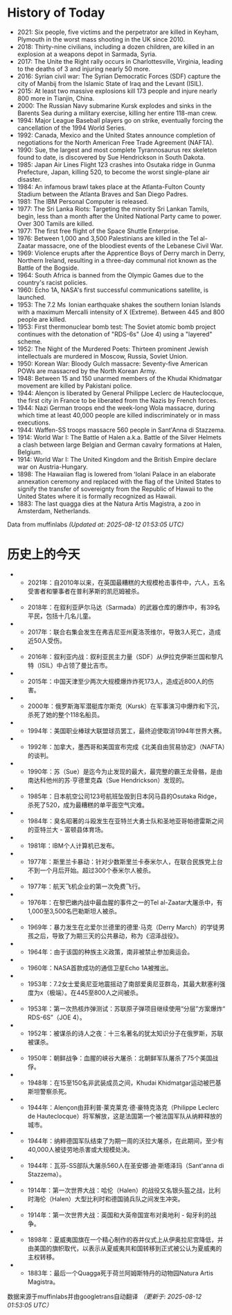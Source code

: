 # History of Today 

- 2021: Six people, five victims and the perpetrator are killed in  Keyham, Plymouth in the worst mass shooting in the UK since 2010.
- 2018: Thirty-nine civilians, including a dozen children, are killed in an explosion at a weapons depot in Sarmada, Syria.
- 2017: The Unite the Right rally occurs in Charlottesville, Virginia, leading to the deaths of 3 and injuring nearly 50 more.
- 2016: Syrian civil war: The Syrian Democratic Forces (SDF) capture the city of Manbij from the Islamic State of Iraq and the Levant (ISIL).
- 2015: At least two massive explosions kill 173 people and injure nearly 800 more in Tianjin, China.
- 2000: The Russian Navy submarine Kursk explodes and sinks in the Barents Sea during a military exercise, killing her entire 118-man crew.
- 1994: Major League Baseball players go on strike, eventually forcing the cancellation of the 1994 World Series.
- 1992: Canada, Mexico and the United States announce completion of negotiations for the North American Free Trade Agreement (NAFTA).
- 1990: Sue, the largest and most complete Tyrannosaurus rex skeleton found to date, is discovered by Sue Hendrickson in South Dakota.
- 1985: Japan Air Lines Flight 123 crashes into Osutaka ridge in Gunma Prefecture, Japan, killing 520, to become the worst single-plane air disaster.
- 1984: An infamous brawl takes place at the Atlanta-Fulton County Stadium between the Atlanta Braves and San Diego Padres.
- 1981: The IBM Personal Computer is released.
- 1977: The Sri Lanka Riots: Targeting the minority Sri Lankan Tamils, begin, less than a month after the United National Party came to power. Over 300 Tamils are killed.
- 1977: The first free flight of the Space Shuttle Enterprise.
- 1976: Between 1,000 and 3,500 Palestinians are killed in the Tel al-Zaatar massacre, one of the bloodiest events of the Lebanese Civil War.
- 1969: Violence erupts after the Apprentice Boys of Derry march in Derry, Northern Ireland, resulting in a three-day communal riot known as the Battle of the Bogside.
- 1964: South Africa is banned from the Olympic Games due to the country's racist policies.
- 1960: Echo 1A, NASA's first successful communications satellite, is launched.
- 1953: The 7.2 Ms  Ionian earthquake shakes the southern Ionian Islands with a maximum Mercalli intensity of X (Extreme). Between 445 and 800 people are killed.
- 1953: First thermonuclear bomb test: The Soviet atomic bomb project continues with the detonation of "RDS-6s" (Joe 4) using a "layered" scheme.
- 1952: The Night of the Murdered Poets: Thirteen prominent Jewish intellectuals are murdered in Moscow, Russia, Soviet Union.
- 1950: Korean War: Bloody Gulch massacre: Seventy-five American POWs are massacred by the North Korean Army.
- 1948: Between 15 and 150 unarmed members of the Khudai Khidmatgar movement are killed by Pakistani police.
- 1944: Alençon is liberated by General Philippe Leclerc de Hauteclocque, the first city in France to be liberated from the Nazis by French forces.
- 1944: Nazi German troops end the week-long Wola massacre, during which time at least 40,000 people are killed indiscriminately or in mass executions.
- 1944: Waffen-SS troops massacre 560 people in Sant'Anna di Stazzema.
- 1914: World War I: The Battle of Halen a.k.a. Battle of the Silver Helmets a clash between large Belgian and German cavalry formations at Halen, Belgium.
- 1914: World War I: The United Kingdom and the British Empire declare war on Austria-Hungary.
- 1898: The Hawaiian flag is lowered from ʻIolani Palace in an elaborate annexation ceremony and replaced with the flag of the United States to signify the transfer of sovereignty from the Republic of Hawaii to the United States where it is formally recognized as Hawaii.
- 1883: The last quagga dies at the Natura Artis Magistra, a zoo in Amsterdam, Netherlands.

Data from muffinlabs
*(Updated at: 2025-08-12 01:53:05 UTC)*

# 历史上的今天 

- -  2021年：自2010年以来，在英国最糟糕的大规模枪击事件中，六人，五名受害者和肇事者在普利茅斯的凯厄姆被杀。
- -  2018年：在叙利亚萨尔马达（Sarmada）的武器仓库的爆炸中，有39名平民，包括十几名儿童。
- -  2017年：联合右集会发生在弗吉尼亚州夏洛茨维尔，导致3人死亡，造成近50人受伤。
- -  2016年：叙利亚内战：叙利亚民主力量（SDF）从伊拉克伊斯兰国和黎凡特（ISIL）中占领了曼比吉市。
- -  2015年：中国天津至少两次大规模爆炸炸死173人，造成近800人的伤害。
- -  2000年：俄罗斯海军潜艇库尔斯克（Kursk）在军事演习中爆炸和下沉，杀死了她的整个118名船员。
- -  1994年：美国职业棒球大联盟球员罢工，最终迫使取消1994年世界大赛。
- -  1992年：加拿大，墨西哥和美国宣布完成《北美自由贸易协定》（NAFTA）的谈判。
- -  1990年：苏（Sue）是迄今为止发现的最大，最完整的霸王龙骨骼，是由南达科他州的苏·亨德里克森（Sue Hendrickson）发现的。
- -  1985年：日本航空公司123号航班坠毁到日本冈马县的Osutaka Ridge，杀死了520，成为最糟糕的单平面空气灾难。
- -  1984年：臭名昭著的斗殴发生在亚特兰大勇士队和圣地亚哥帕德雷斯之间的亚特兰大 - 富顿县体育场。
- -  1981年：IBM个人计算机已发布。
- -  1977年：斯里兰卡暴动：针对少数斯里兰卡泰米尔人，在联合民族党上台不到一个月后开始。超过300个泰米尔人被杀。
- -  1977年：航天飞机企业的第一次免费飞行。
- -  1976年：在黎巴嫩内战中最血腥的事件之一的Tel al-Zaatar大屠杀中，有1,000至3,500名巴勒斯坦人被杀。
- -  1969年：暴力发生在北爱尔兰德里的德里·马克（Derry March）的学徒男孩之后，导致了为期三天的公共暴动，称为《沼泽战役》。
- -  1964年：由于该国的种族主义政策，南非被禁止参加奥运会。
- -  1960年：NASA首款成功的通信卫星Echo 1A被推出。
- -  1953年：7.2女士爱奥尼亚地震摇动了南部爱奥尼亚群岛，其最大默塞利强度为x（极端）。在445至800人之间被杀。
- -  1953年：第一次热核炸弹测试：苏联原子弹项目继续使用“分层”方案爆炸“ RDS-6S”（JOE 4）。
- -  1952年：被谋杀的诗人之夜：十三名著名的犹太知识分子在俄罗斯，苏联被谋杀。
- -  1950年：朝鲜战争：血腥的峡谷大屠杀：北朝鲜军队屠杀了75个美国战俘。
- -  1948年：在15至150名非武装成员之间，Khudai Khidmatgar运动被巴基斯坦警察杀死。
- -  1944年：Alençon由菲利普·莱克莱克·德·豪特克洛克（Philippe Leclerc de Hauteclocque）将军解放，这是法国第一个被法国军队从纳粹释放的城市。
- -  1944年：纳粹德国军队结束了为期一周的沃拉大屠杀，在此期间，至少有40,000人被徒劳地杀害或大规模处决。
- -  1944年：瓦芬-SS部队大屠杀560人在圣安娜·迪·斯塔泽玛（Sant'anna di Stazzema）。
- -  1914年：第一次世界大战：哈伦（Halen）的战役又名银头盔之战，比利时海伦（Halen）大型比利时和德国骑兵队之间发生冲突。
- -  1914年：第一次世界大战：英国和大英帝国宣布对奥地利 - 匈牙利的战争。
- -  1898年：夏威夷国旗在一个精心制作的吞并仪式上从伊奥拉尼宫降低，并由美国的旗帜取代，以表示从夏威夷共和国转移到正式被公认为夏威夷的主权转移。
- -  1883年：最后一个Quagga死于荷兰阿姆斯特丹的动物园Natura Artis Magistra。

数据来源于muffinlabs并由googletrans自动翻译
*（更新于: 2025-08-12 01:53:05 UTC）*